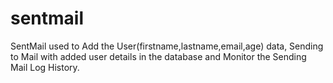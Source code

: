 # sentmail
SentMail used to Add the User(firstname,lastname,email,age) data, Sending to Mail with added user details in the database and Monitor the Sending Mail Log History.
